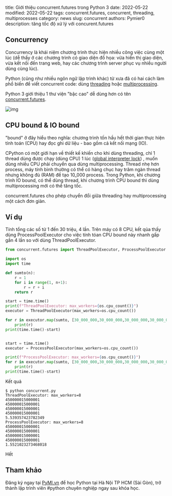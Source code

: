title: Giới thiệu concurrent.futures trong Python 3
date: 2022-05-22
modified: 2022-05-22
tags: concurrent.futures, concurrent, threading, multiprocesses
category: news
slug: concurrent
authors: Pymier0
description: tăng tốc độ xử lý với concurent.futures

## Concurrency
Concurrency là khái niệm chương trình thực hiện nhiều công việc cùng một
lúc (dễ thấy ở các chương trình có giao diện đồ họa: vừa hiển thị giao diện,
vừa kết nối đến trang web, hay các chương trình server phục vụ nhiều người dùng
cùng lúc).

Python (cũng như nhiều ngôn ngữ lập trình khác) từ xưa đã có hai cách làm phổ
biến để viết concurrent code: dùng [threading](https://docs.python.org/3/library/threading.html) hoặc [multiprocessing](https://docs.python.org/3/library/multiprocessing.html).

Python 3 giới thiệu 1 thư viện "bậc cao" dễ dùng hơn có tên [concurrent.futures](https://docs.python.org/3/library/concurrent.futures.html).

![img](https://images.unsplash.com/photo-1511229577011-6b24bfc30871?crop=entropy&cs=tinysrgb&fm=jpg&ixlib=rb-1.2.1&q=80&raw_url=true&ixid=MnwxMjA3fDB8MHxwaG90by1wYWdlfHx8fGVufDB8fHx8&auto=format&fit=crop&w=600)

## CPU bound & IO bound
"bound" ở đây hiểu theo nghĩa: chương trình tốn hầu hết thời gian thực hiện
tính toán (CPU) hay đọc ghi dữ liệu - bao gồm cả kết nối mạng (IO).

CPython có một giới hạn về thiết kế khiến cho khi dùng threading, chỉ 1 thread
dùng được chạy (dùng CPU) 1 lúc ([global interpreter lock](https://docs.python.org/3/glossary.html#term-global-interpreter-lock)) , muốn dùng nhiều CPU phải chuyển qua dùng multiprocessing.
Thread nhẹ hơn process, máy tính bình thường có thể có hàng chục hay trăm ngàn
thread nhưng
không đủ (RAM) để tạo 10_000 process. Trong Python, khi chương trình IO bound,
có thể dùng thread, khi chương trình CPU bound thì dùng multiprocessing mới có
thể tăng tốc.

concurrent.futures cho phép chuyển đổi giữa threading hay multiprocessing một cách
đơn giản.

## Ví dụ
Tính tổng các số từ 1 đến 30 triệu, 4 lần. Trên máy có 8 CPU, kết qủa thấy dùng
ProcessPoolExecutor cho việc tính tóan CPU bound này nhanh gấp gần 4 lần
so với dùng ThreadPoolExecutor.

```py
from concurrent.futures import ThreadPoolExecutor, ProcessPoolExecutor

import os
import time

def sumto(n):
    r = 1
    for i in range(1, n+1):
        r = r + i
    return r

start = time.time()
print(f"ThreadPoolExecutor: max_workers={os.cpu_count()}")
executor = ThreadPoolExecutor(max_workers=os.cpu_count())

for r in executor.map(sumto, [30_000_000,30_000_000,30_000_000,30_000_000]):
    print(r)
print(time.time()-start)


start = time.time()
executor = ProcessPoolExecutor(max_workers=os.cpu_count())

print(f"ProcessPoolExecutor: max_workers={os.cpu_count()}")
for r in executor.map(sumto, [30_000_000,30_000_000,30_000_000,30_000_000]):
    print(r)
print(time.time()-start)
```
Kết quả
```
$ python concurrent.py
ThreadPoolExecutor: max_workers=8
450000015000001
450000015000001
450000015000001
450000015000001
5.539357423782349
ProcessPoolExecutor: max_workers=8
450000015000001
450000015000001
450000015000001
450000015000001
1.5521023273468018
```

Hết
## Tham khảo

Đăng ký ngay tại [PyMI.vn](https://pymi.vn) để học Python tại Hà Nội TP HCM (Sài Gòn),
trở thành lập trình viên #python chuyên nghiệp ngay sau khóa học.
